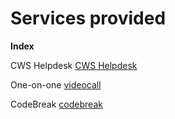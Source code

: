 # Services provided

**Index**

CWS Helpdesk [CWS Helpdesk](services-help.md)

One-on-one [videocall](services-one-on-one.md)

CodeBreak [codebreak](services-codebreak.md)